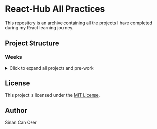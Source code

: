 # React-Hub All Practices

This repository is an archive containing all the projects I have completed during my React learning journey.

## Project Structure

### Weeks

<details>
<summary>Click to expand all projects and pre-work.</summary>

| #   | Project Name | Source Code |
| --- |--------------|-------------|
| 0   | Pre Work     | [Source](https://github.com/sinantech/PatikaFrontEndCourse/blob/main/PreworkPractice/index.html) |
| 1   | Week-1       | [Source](https://github.com/sinantech/PatikaFrontendCourse/tree/main/WeekOne) |
| 2   | Week-2       | [Source](https://github.com/sinantech/PatikaFrontendCourse/tree/main/WeekTwo) |




</details>



## License

This project is licensed under the [MIT License](https://choosealicense.com/licenses/mit/).

## Author

Sinan Can Ozer
